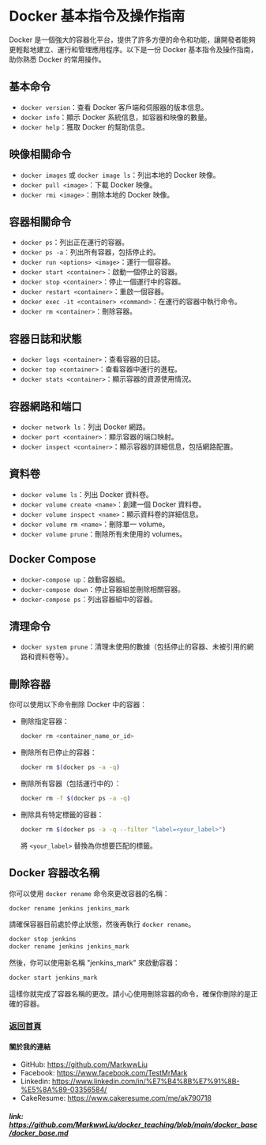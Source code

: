 # Docker 基本指令及操作指南

Docker 是一個強大的容器化平台，提供了許多方便的命令和功能，讓開發者能夠更輕鬆地建立、運行和管理應用程序。以下是一份 Docker 基本指令及操作指南，助你熟悉 Docker 的常用操作。

## 基本命令

- `docker version`：查看 Docker 客戶端和伺服器的版本信息。
- `docker info`：顯示 Docker 系統信息，如容器和映像的數量。
- `docker help`：獲取 Docker 的幫助信息。

## 映像相關命令

- `docker images` 或 `docker image ls`：列出本地的 Docker 映像。
- `docker pull <image>`：下載 Docker 映像。
- `docker rmi <image>`：刪除本地的 Docker 映像。

## 容器相關命令

- `docker ps`：列出正在運行的容器。
- `docker ps -a`：列出所有容器，包括停止的。
- `docker run <options> <image>`：運行一個容器。
- `docker start <container>`：啟動一個停止的容器。
- `docker stop <container>`：停止一個運行中的容器。
- `docker restart <container>`：重啟一個容器。
- `docker exec -it <container> <command>`：在運行的容器中執行命令。
- `docker rm <container>`：刪除容器。

## 容器日誌和狀態

- `docker logs <container>`：查看容器的日誌。
- `docker top <container>`：查看容器中運行的進程。
- `docker stats <container>`：顯示容器的資源使用情況。

## 容器網路和端口

- `docker network ls`：列出 Docker 網路。
- `docker port <container>`：顯示容器的端口映射。
- `docker inspect <container>`：顯示容器的詳細信息，包括網路配置。

## 資料卷

- `docker volume ls`：列出 Docker 資料卷。
- `docker volume create <name>`：創建一個 Docker 資料卷。
- `docker volume inspect <name>`：顯示資料卷的詳細信息。
- `docker volume rm <name>`：刪除單一 volume。
- `docker volume prune`：刪除所有未使用的 volumes。

## Docker Compose

- `docker-compose up`：啟動容器組。
- `docker-compose down`：停止容器組並刪除相關容器。
- `docker-compose ps`：列出容器組中的容器。

## 清理命令

- `docker system prune`：清理未使用的數據（包括停止的容器、未被引用的網路和資料卷等）。

## 刪除容器

你可以使用以下命令刪除 Docker 中的容器：

- 刪除指定容器：

  ```bash
  docker rm <container_name_or_id>
  ```

- 刪除所有已停止的容器：

  ```bash
  docker rm $(docker ps -a -q)
  ```

- 刪除所有容器（包括運行中的）：

  ```bash
  docker rm -f $(docker ps -a -q)
  ```

- 刪除具有特定標籤的容器：

  ```bash
  docker rm $(docker ps -a -q --filter "label=<your_label>")
  ```

  將 `<your_label>` 替換為你想要匹配的標籤。

## Docker 容器改名稱

你可以使用 `docker rename` 命令來更改容器的名稱：

```bash
docker rename jenkins jenkins_mark
```

請確保容器目前處於停止狀態，然後再執行 `docker rename`。

```bash
docker stop jenkins
docker rename jenkins jenkins_mark
```

然後，你可以使用新名稱 "jenkins_mark" 來啟動容器：

```bash
docker start jenkins_mark
```

這樣你就完成了容器名稱的更改。請小心使用刪除容器的命令，確保你刪除的是正確的容器。

### [返回首頁](../README.md)

#### 關於我的連結
- GitHub: https://github.com/MarkwwLiu
- Facebook: https://www.facebook.com/TestMrMark
- Linkedin: https://www.linkedin.com/in/%E7%B4%8B%E7%91%8B-%E5%8A%89-03356584/
- CakeResume: https://www.cakeresume.com/me/ak790718

##### link: https://github.com/MarkwwLiu/docker_teaching/blob/main/docker_base/docker_base.md
